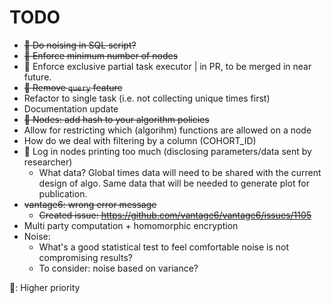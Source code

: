 TODO
====

* ~~:small_red_triangle_down: Do noising in SQL script?~~
* ~~:small_red_triangle_down: Enforce minimum number of nodes~~
* :small_red_triangle_down: Enforce exclusive partial task executor | in PR, to be merged in near future.
* ~~:small_red_triangle_down: Remove `query` feature~~
* Refactor to single task (i.e. not collecting unique times first)
* Documentation update
* ~~:small_red_triangle_down: Nodes: add hash to your algorithm policies~~
* Allow for restricting which (algorihm) functions are allowed on a node
* How do we deal with filtering by a column (COHORT_ID)
* :small_red_triangle_down: Log in nodes printing too much (disclosing parameters/data sent by researcher)
  * What data? Global times data will need to be shared with the current design of algo. Same data that will be needed to generate plot for publication.
* ~~vantage6: wrong error message~~
  * ~~Created issue: https://github.com/vantage6/vantage6/issues/1105~~
* Multi party computation + homomorphic encryption
* Noise:
  * What's a good statistical test to feel comfortable noise is not compromising results?
  * To consider: noise based on variance?
 
:small_red_triangle_down:: Higher priority

